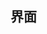 <!--
 * @Author: lizheng
 * @Date: 2021-06-27 19:43:16
 * @LastEditTime: 2021-06-27 19:44:16
 * @LastEditors: Please set LastEditors
 * @Description: 登陆模块实现
 * @FilePath: /vue-reume-online/docs/login/index.md
-->

## 界面
